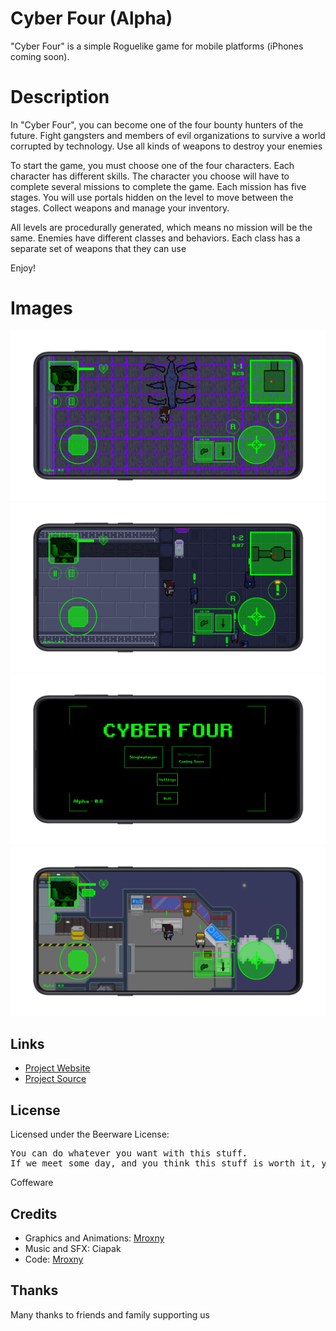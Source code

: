 # Cyber Four (Alpha)

"Cyber Four" is a simple Roguelike game for mobile platforms (iPhones coming soon).

Description
====
In "Cyber Four", you can become one of the four bounty hunters of the future. Fight gangsters and members of evil organizations to survive a world corrupted by technology. Use all kinds of weapons to destroy your enemies

To start the game, you must choose one of the four characters. Each character has different skills. The character you choose will have to complete several missions to complete the game. Each mission has five stages. You will use portals hidden on the level to move between the stages. Collect weapons and manage your inventory.

All levels are procedurally generated, which means no mission will be the same. Enemies have different classes and behaviors. Each class has a separate set of weapons that they can use

Enjoy!

Images
=====

![Cyber Four Screenshot](static/img_1.png)
![Cyber Four Screenshot](static/img_2.png)
![Cyber Four Screenshot](static/img_3.png)
![Cyber Four Screenshot](static/img_4.png)


Links
-----

* [Project Website](https://mroxny.github.io/projects/project_cf)
* [Project Source](https://github.com/Mroxny/Cyber_Four/)


License
-------

Licensed under the Beerware License:

<pre>
You can do whatever you want with this stuff.
If we meet some day, and you think this stuff is worth it, you can buy us a beer (or basically anything else) in return.
</pre>

Coffeware

Credits
-------

* Graphics and Animations: [Mroxny](https://mroxny.github.io/about.html)
* Music and SFX: Ciapak
* Code: [Mroxny](https://mroxny.github.io/about.html)

Thanks
------

Many thanks to friends and family supporting us


